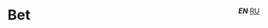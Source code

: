 # Bet

<div style="text-align: right; margin-top: -6ch">
    <b><i>EN</i></b>
    <a href="./.doc/ru/README.md">RU</a>
</div>
